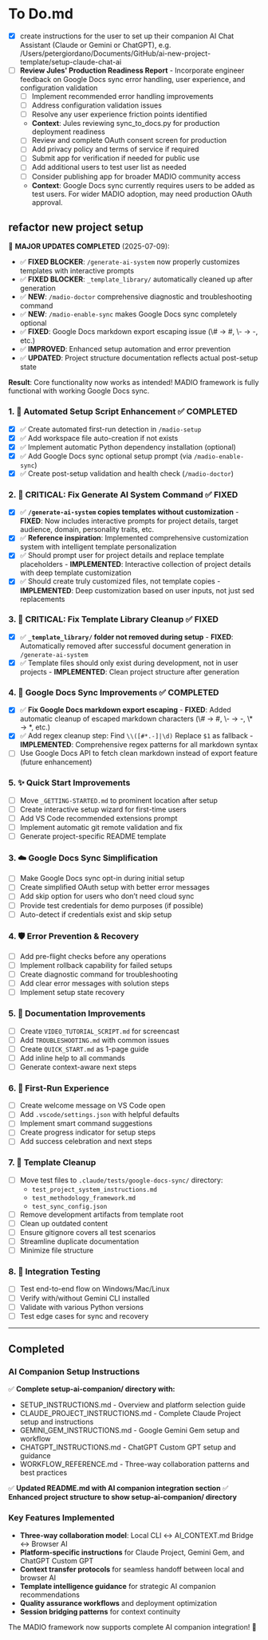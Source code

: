 # To Do.md

- [x] create instructions for the user to set up their companion AI Chat Assistant (Claude or Gemini or ChatGPT), e.g. /Users/petergiordano/Documents/GitHub/ai-new-project-template/setup-claude-chat-ai
- [ ] **Review Jules' Production Readiness Report** - Incorporate engineer feedback on Google Docs sync error handling, user experience, and configuration validation
  - [ ] Implement recommended error handling improvements
  - [ ] Address configuration validation issues
  - [ ] Resolve any user experience friction points identified
  - **Context**: Jules reviewing sync_to_docs.py for production deployment readiness
  - [ ] Review and complete OAuth consent screen for production
  - [ ] Add privacy policy and terms of service if required
  - [ ] Submit app for verification if needed for public use
  - [ ] Add additional users to test user list as needed
  - [ ] Consider publishing app for broader MADIO community access
  - **Context**: Google Docs sync currently requires users to be added as test users. For wider MADIO adoption, may need production OAuth approval.

## refactor new project setup 

🎉 **MAJOR UPDATES COMPLETED** (2025-07-09):
- ✅ **FIXED BLOCKER**: `/generate-ai-system` now properly customizes templates with interactive prompts
- ✅ **FIXED BLOCKER**: `_template_library/` automatically cleaned up after generation
- ✅ **NEW**: `/madio-doctor` comprehensive diagnostic and troubleshooting command
- ✅ **NEW**: `/madio-enable-sync` makes Google Docs sync completely optional
- ✅ **FIXED**: Google Docs markdown export escaping issue (\\# → #, \\- → -, etc.)
- ✅ **IMPROVED**: Enhanced setup automation and error prevention
- ✅ **UPDATED**: Project structure documentation reflects actual post-setup state

**Result**: Core functionality now works as intended! MADIO framework is fully functional with working Google Docs sync.
### 1. 🔧 Automated Setup Script Enhancement ✅ COMPLETED
- [x] ✅ Create automated first-run detection in `/madio-setup`
- [x] ✅ Add workspace file auto-creation if not exists  
- [x] ✅ Implement automatic Python dependency installation (optional)
- [x] ✅ Add Google Docs sync optional setup prompt (via `/madio-enable-sync`)
- [x] ✅ Create post-setup validation and health check (`/madio-doctor`)

### 2. 🚨 CRITICAL: Fix Generate AI System Command ✅ FIXED
- [x] ✅ **`/generate-ai-system` copies templates without customization** - **FIXED**: Now includes interactive prompts for project details, target audience, domain, personality traits, etc.
- [x] ✅ **Reference inspiration**: Implemented comprehensive customization system with intelligent template personalization
- [x] ✅ Should prompt user for project details and replace template placeholders - **IMPLEMENTED**: Interactive collection of project details with deep template customization
- [x] ✅ Should create truly customized files, not template copies - **IMPLEMENTED**: Deep customization based on user inputs, not just sed replacements

### 3. 🚨 CRITICAL: Fix Template Library Cleanup ✅ FIXED  
- [x] ✅ **`_template_library/` folder not removed during setup** - **FIXED**: Automatically removed after successful document generation in `/generate-ai-system`
- [x] ✅ Template files should only exist during development, not in user projects - **IMPLEMENTED**: Clean project structure after generation

### 4. 🔧 Google Docs Sync Improvements ✅ COMPLETED
- [x] ✅ **Fix Google Docs markdown export escaping** - **FIXED**: Added automatic cleanup of escaped markdown characters (\\# → #, \\- → -, \\* → *, etc.)
- [x] ✅ Add regex cleanup step: Find `\\([#*.-]|\d)` Replace `$1` as fallback - **IMPLEMENTED**: Comprehensive regex patterns for all markdown syntax
- [ ] Use Google Docs API to fetch clean markdown instead of export feature (future enhancement)

### 5. ✨ Quick Start Improvements
- [ ] Move `_GETTING-STARTED.md` to prominent location after setup
- [ ] Create interactive setup wizard for first-time users
- [ ] Add VS Code recommended extensions prompt
- [ ] Implement automatic git remote validation and fix
- [ ] Generate project-specific README template

### 3. ☁️ Google Docs Sync Simplification
- [ ] Make Google Docs sync opt-in during initial setup
- [ ] Create simplified OAuth setup with better error messages
- [ ] Add skip option for users who don’t need cloud sync
- [ ] Provide test credentials for demo purposes (if possible)
- [ ] Auto-detect if credentials exist and skip setup

### 4. 🛡️ Error Prevention & Recovery
- [ ] Add pre-flight checks before any operations
- [ ] Implement rollback capability for failed setups
- [ ] Create diagnostic command for troubleshooting
- [ ] Add clear error messages with solution steps
- [ ] Implement setup state recovery

### 5. 📝 Documentation Improvements
- [ ] Create `VIDEO_TUTORIAL_SCRIPT.md` for screencast
- [ ] Add `TROUBLESHOOTING.md` with common issues
- [ ] Create `QUICK_START.md` as 1-page guide
- [ ] Add inline help to all commands
- [ ] Generate context-aware next steps

### 6. 🎉 First-Run Experience
- [ ] Create welcome message on VS Code open
- [ ] Add `.vscode/settings.json` with helpful defaults
- [ ] Implement smart command suggestions
- [ ] Create progress indicator for setup steps
- [ ] Add success celebration and next steps

### 7. 🧹 Template Cleanup
- [ ] Move test files to `.claude/tests/google-docs-sync/` directory:
  - `test_project_system_instructions.md`
  - `test_methodology_framework.md`
  - `test_sync_config.json`
- [ ] Remove development artifacts from template root
- [ ] Clean up outdated content
- [ ] Ensure gitignore covers all test scenarios
- [ ] Streamline duplicate documentation
- [ ] Minimize file structure

### 8. 🧪 Integration Testing
- [ ] Test end-to-end flow on Windows/Mac/Linux
- [ ] Verify with/without Gemini CLI installed
- [ ] Validate with various Python versions
- [ ] Test edge cases for sync and recovery

---

## Completed

### AI Companion Setup Instructions
✅ **Complete setup-ai-companion/ directory with:**
- SETUP_INSTRUCTIONS.md - Overview and platform selection guide
- CLAUDE_PROJECT_INSTRUCTIONS.md - Complete Claude Project setup and instructions
- GEMINI_GEM_INSTRUCTIONS.md - Google Gemini Gem setup and workflow
- CHATGPT_INSTRUCTIONS.md - ChatGPT Custom GPT setup and guidance
- WORKFLOW_REFERENCE.md - Three-way collaboration patterns and best practices

✅ **Updated README.md with AI companion integration section**
✅ **Enhanced project structure to show setup-ai-companion/ directory**

### Key Features Implemented
- **Three-way collaboration model**: Local CLI ↔ AI_CONTEXT.md Bridge ↔ Browser AI
- **Platform-specific instructions** for Claude Project, Gemini Gem, and ChatGPT Custom GPT
- **Context transfer protocols** for seamless handoff between local and browser AI
- **Template intelligence guidance** for strategic AI companion recommendations
- **Quality assurance workflows** and deployment optimization
- **Session bridging patterns** for context continuity

The MADIO framework now supports complete AI companion integration! 🎉